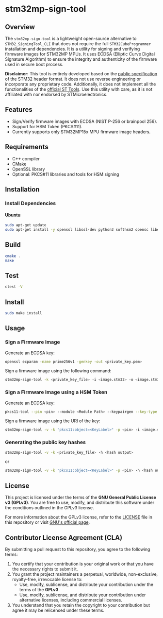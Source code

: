 # stm32mp-sign-tool

## Overview

The `stm32mp-sign-tool` is a lightweight open-source alternative to `STM32_SigningTool_CLI` that does not require the full `STM32CubeProgrammer` installation and dependencies. 
It is a utility for signing and verifying firmware images for STM32MP MPUs.
It uses ECDSA (Elliptic Curve Digital Signature Algorithm) to ensure the integrity and authenticity of the firmware used in secure boot process.

**Disclaimer:** This tool is entirely developed based on the [public specification](https://wiki.st.com/stm32mpu/wiki/STM32_header_for_binary_files) of the STM32 header format. It does not use reverse engineering or incorporate any proprietary code. Additionally, it does not implement all the functionalities of the [official ST Tools](https://wiki.st.com/stm32mpu/wiki/Signing_tool). Use this utility with care, as it is not affiliated with nor endorsed by STMicroelectronics.

## Features

- Sign/Verify firmware images with ECDSA (NIST P-256 or brainpool 256).
- Support for HSM Token (PKCS#11).
- Currently supports only STM32MP15x MPU firmware image headers.

## Requirements

- C++ compiler
- CMake
- OpenSSL library
- Optional: PKCS#11 libraries and tools for HSM signing

## Installation

### Install Dependencies

#### Ubuntu

```sh
sudo apt-get update
sudo apt-get install -y openssl libssl-dev python3 softhsm2 opensc libengine-pkcs11-openssl
```

## Build

```sh
cmake .
make
```

## Test

```sh
ctest -V
```

## Install

```sh
sudo make install
```

## Usage

### Sign a Firmware Image

Generate an ECDSA key:

```sh
openssl ecparam -name prime256v1 -genkey -out <private_key.pem>
```

Sign a firmware image using the following command:

```sh
stm32mp-sign-tool -k <private_key_file> -i <image.stm32> -o <image.stm32.signed>
```

### Sign a Firmware Image using a HSM Token

Generate an ECDSA key:

```sh
pkcs11-tool --pin <pin> --module <Module Path> --keypairgen --key-type EC:prime256v1 --id <KeyID> --label <KeyLabel>
```

Sign a firmware image using the URI of the key:

```sh
stm32mp-sign-tool -v -k "pkcs11:object=<KeyLabel>" -p <pin> -i <image.stm32> -o <image.stm32.signed>
```

### Generating the public key hashes

```sh
stm32mp-sign-tool -v -k <private_key_file> -h <hash output>
```
or

```sh
stm32mp-sign-tool -v -k "pkcs11:object=<KeyLabel>" -p <pin> -h <hash output>
```

## License

This project is licensed under the terms of the **GNU General Public License v3 (GPLv3)**. You are free to use, modify, and distribute this software under the conditions outlined in the GPLv3 license.

For more information about the GPLv3 license, refer to the [LICENSE](LICENSE) file in this repository or visit [GNU's official page](https://www.gnu.org/licenses/gpl-3.0.html).

## Contributor License Agreement (CLA)

By submitting a pull request to this repository, you agree to the following terms:

1. You certify that your contribution is your original work or that you have the necessary rights to submit it.
2. You grant the project maintainers a perpetual, worldwide, non-exclusive, royalty-free, irrevocable license to:
   - Use, modify, sublicense, and distribute your contribution under the terms of the **GPLv3**.
   - Use, modify, sublicense, and distribute your contribution under alternative licenses, including commercial licenses.
3. You understand that you retain the copyright to your contribution but agree it may be relicensed under these terms.
